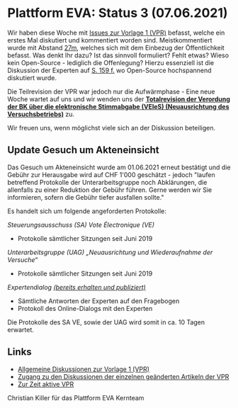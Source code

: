 # Plattform EVA: Status 3 (07.06.2021)

Wir haben diese Woche mit [Issues zur Vorlage 1 (VPR)](https://github.com/plattform-eva/revision-politische-rechte-2021/issues?q=is%3Aopen+is%3Aissue+label%3A%22VPR+%28Vorlage+1%29%22) befasst, welche ein erstes Mal diskutiert und kommentiert worden sind. Meistkommentiert wurde mit Abstand [27m](https://github.com/plattform-eva/revision-politische-rechte-2021/issues/15), welches sich mit dem Einbezug der Öffentlichkeit befasst. Was denkt Ihr dazu? Ist das sinnvoll formuliert? Fehlt etwas? Wieso kein Open-Source - lediglich die Offenlegung? Hierzu essenziell ist die Diskussion der Experten auf [S. 159 f.](/docs/gesuche-um-akteneinsicht/expertendialog/) wo Open-Source hochspannend diskutiert wurde. 

Die Teilrevision der VPR war jedoch nur die Aufwärmphase -  Eine neue Woche wartet auf uns und wir wenden uns der [**Totalrevision der Verordung der BK über die elektronische Stimmabgabe (VEleS) (Neuausrichtung des Versuchsbetriebs)**](https://github.com/plattform-eva/revision-politische-rechte-2021/issues?q=is%3Aopen+is%3Aissue+label%3A%22VEleS+%28Vorlage+2%29%22) zu. 

Wir freuen uns, wenn möglichst viele sich an der Diskussion beteiligen. 

## Update Gesuch um Akteneinsicht
Das Gesuch um Akteneinsicht wurde am 01.06.2021 erneut bestätigt und die Gebühr zur Herausgabe wird auf CHF 1'000 geschätzt - jedoch "laufen betreffend Protokolle der  Unterarbeitsgruppe noch Abklärungen, die allenfalls zu einer Reduktion der Gebühr führen. Gerne werden wir Sie informieren, sofern die Gebühr tiefer ausfallen sollte."

Es handelt sich um folgende angeforderten Protokolle: 

*Steuerungsausschuss (SA) Vote Électronique (VE)*
- Protokolle sämtlicher Sitzungen seit Juni 2019

*Unterarbeitsgruppe (UAG) „Neuausrichtung und Wiederaufnahme der Versuche“*
- Protokolle sämtlicher Sitzungen seit Juni 2019

*Expertendialog [(bereits erhalten und publiziert)](/docs/gesuche-um-akteneinsicht/expertendialog/)*
- Sämtliche Antworten der Experten auf den Fragebogen
- Protokoll des Online-Dialogs mit den Experten 

Die Protokolle des SA VE, sowie der UAG wird somit in ca. 10 Tagen erwartet. 

## Links

* [Allgemeine Diskussionen zur Vorlage 1 (VPR)](https://github.com/plattform-eva/revision-politische-rechte-2021/issues/66)
* [Zugang zu den Diskussionen der einzelnen geänderten Artikeln der VPR](https://github.com/plattform-eva/revision-politische-rechte-2021/issues?q=is%3Aissue+is%3Aopen+label%3A%22VPR+%28Vorlage+1%29%22+sort%3Atitle-asc)
* [Zur Zeit aktive VPR](https://github.com/plattform-eva/revision-politische-rechte-2021/raw/main/docs/aktive-regulierung/SR_161.11_-_Verordnung_vom_24._Mai_1978_%C3%BCber_die_politischen_Rechte_(VPR).pdf)


Christian Killer für das Plattform EVA Kernteam


